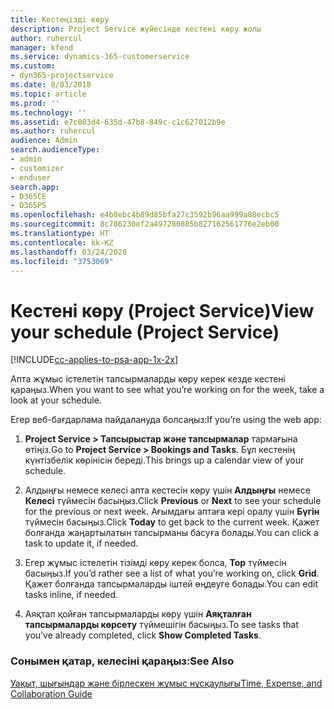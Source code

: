 ```yaml
---
title: Кестеңізді көру
description: Project Service жүйесінде кестені көру жолы
author: ruhercul
manager: kfend
ms.service: dynamics-365-customerservice
ms.custom:
- dyn365-projectservice
ms.date: 8/03/2018
ms.topic: article
ms.prod: ''
ms.technology: ''
ms.assetid: e7c083d4-635d-47b8-849c-c1c627012b9e
ms.author: ruhercul
audience: Admin
search.audienceType:
- admin
- customizer
- enduser
search.app:
- D365CE
- D365PS
ms.openlocfilehash: e4b8ebc4b89d85bfa27c3592b96aa999a08ecbc5
ms.sourcegitcommit: 8c786230ef2a497280885b827162561776e2eb00
ms.translationtype: HT
ms.contentlocale: kk-KZ
ms.lasthandoff: 03/24/2020
ms.locfileid: "3753069"
---
```

# <a name="view-your-schedule-project-service"></a><span data-ttu-id="29e46-103">Кестені көру (Project Service)</span><span class="sxs-lookup"><span data-stu-id="29e46-103">View your schedule (Project Service)</span></span>

[!INCLUDE[cc-applies-to-psa-app-1x-2x](../includes/cc-applies-to-psa-app-1x-2x.md)]

<span data-ttu-id="29e46-104">Апта жұмыс істелетін тапсырмаларды көру керек кезде кестені қараңыз.</span><span class="sxs-lookup"><span data-stu-id="29e46-104">When you want to see what you’re working on for the week, take a look at your schedule.</span></span>  
  
 <span data-ttu-id="29e46-105">Егер веб-бағдарлама пайдалануда болсаңыз:</span><span class="sxs-lookup"><span data-stu-id="29e46-105">If you’re using the web app:</span></span>  
  
1.  <span data-ttu-id="29e46-106">**Project Service > Тапсырыстар және тапсырмалар** тармағына өтіңіз.</span><span class="sxs-lookup"><span data-stu-id="29e46-106">Go to **Project Service > Bookings and Tasks**.</span></span> <span data-ttu-id="29e46-107">Бұл кестенің күнтізбелік көрінісін береді.</span><span class="sxs-lookup"><span data-stu-id="29e46-107">This brings up a calendar view of your schedule.</span></span>  
  
2.  <span data-ttu-id="29e46-108">Алдыңғы немесе келесі апта кестесін көру үшін **Алдыңғы** немесе **Келесі** түймесін басыңыз.</span><span class="sxs-lookup"><span data-stu-id="29e46-108">Click **Previous** or **Next** to see your schedule for the previous or next week.</span></span> <span data-ttu-id="29e46-109">Ағымдағы аптаға кері оралу үшін **Бүгін** түймесін басыңыз.</span><span class="sxs-lookup"><span data-stu-id="29e46-109">Click **Today** to get back to the current week.</span></span> <span data-ttu-id="29e46-110">Қажет болғанда жаңартылатын тапсырманы басуға болады.</span><span class="sxs-lookup"><span data-stu-id="29e46-110">You can click a task to update it, if needed.</span></span>  
  
3.  <span data-ttu-id="29e46-111">Егер жұмыс істелетін тізімді көру керек болса, **Тор** түймесін басыңыз.</span><span class="sxs-lookup"><span data-stu-id="29e46-111">If you’d rather see a list of what you’re working on, click **Grid**.</span></span> <span data-ttu-id="29e46-112">Қажет болғанда тапсырмаларды іштей өңдеуге болады.</span><span class="sxs-lookup"><span data-stu-id="29e46-112">You can edit tasks inline, if needed.</span></span>  
  
4.  <span data-ttu-id="29e46-113">Аяқтап қойған тапсырмаларды көру үшін **Аяқталған тапсырмаларды көрсету** түймешігін басыңыз.</span><span class="sxs-lookup"><span data-stu-id="29e46-113">To see tasks that you’ve already completed, click **Show Completed Tasks**.</span></span>  
  
### <a name="see-also"></a><span data-ttu-id="29e46-114">Сонымен қатар, келесіні қараңыз:</span><span class="sxs-lookup"><span data-stu-id="29e46-114">See Also</span></span>  
 [<span data-ttu-id="29e46-115">Уақыт, шығындар және бірлескен жұмыс нұсқаулығы</span><span class="sxs-lookup"><span data-stu-id="29e46-115">Time, Expense, and Collaboration Guide</span></span>](../project-service/time-expense-collaboration-guide.md)
